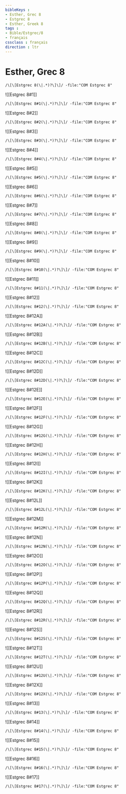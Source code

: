 ```yaml
---
bibleKeys : 
- Esther, Grec 8
- Estgrec 8
- Esther, Greek 8
tags : 
- Bible/Estgrec/8
- français
cssclass : français
direction : ltr
---
```


# Esther, Grec 8

```query
/\[\[Estgrec 8(\|.*)?\]\]/ -file:"COM Estgrec 8"
```



![[Estgrec 8#1]]

```query
/\[\[Estgrec 8#1(\|.*)?\]\]/ -file:"COM Estgrec 8"
```

![[Estgrec 8#2]]

```query
/\[\[Estgrec 8#2(\|.*)?\]\]/ -file:"COM Estgrec 8"
```

![[Estgrec 8#3]]

```query
/\[\[Estgrec 8#3(\|.*)?\]\]/ -file:"COM Estgrec 8"
```

![[Estgrec 8#4]]

```query
/\[\[Estgrec 8#4(\|.*)?\]\]/ -file:"COM Estgrec 8"
```

![[Estgrec 8#5]]

```query
/\[\[Estgrec 8#5(\|.*)?\]\]/ -file:"COM Estgrec 8"
```

![[Estgrec 8#6]]

```query
/\[\[Estgrec 8#6(\|.*)?\]\]/ -file:"COM Estgrec 8"
```

![[Estgrec 8#7]]

```query
/\[\[Estgrec 8#7(\|.*)?\]\]/ -file:"COM Estgrec 8"
```

![[Estgrec 8#8]]

```query
/\[\[Estgrec 8#8(\|.*)?\]\]/ -file:"COM Estgrec 8"
```

![[Estgrec 8#9]]

```query
/\[\[Estgrec 8#9(\|.*)?\]\]/ -file:"COM Estgrec 8"
```

![[Estgrec 8#10]]

```query
/\[\[Estgrec 8#10(\|.*)?\]\]/ -file:"COM Estgrec 8"
```

![[Estgrec 8#11]]

```query
/\[\[Estgrec 8#11(\|.*)?\]\]/ -file:"COM Estgrec 8"
```

![[Estgrec 8#12]]

```query
/\[\[Estgrec 8#12(\|.*)?\]\]/ -file:"COM Estgrec 8"
```

![[Estgrec 8#12A]]

```query
/\[\[Estgrec 8#12A(\|.*)?\]\]/ -file:"COM Estgrec 8"
```

![[Estgrec 8#12B]]

```query
/\[\[Estgrec 8#12B(\|.*)?\]\]/ -file:"COM Estgrec 8"
```

![[Estgrec 8#12C]]

```query
/\[\[Estgrec 8#12C(\|.*)?\]\]/ -file:"COM Estgrec 8"
```

![[Estgrec 8#12D]]

```query
/\[\[Estgrec 8#12D(\|.*)?\]\]/ -file:"COM Estgrec 8"
```

![[Estgrec 8#12E]]

```query
/\[\[Estgrec 8#12E(\|.*)?\]\]/ -file:"COM Estgrec 8"
```

![[Estgrec 8#12F]]

```query
/\[\[Estgrec 8#12F(\|.*)?\]\]/ -file:"COM Estgrec 8"
```

![[Estgrec 8#12G]]

```query
/\[\[Estgrec 8#12G(\|.*)?\]\]/ -file:"COM Estgrec 8"
```

![[Estgrec 8#12H]]

```query
/\[\[Estgrec 8#12H(\|.*)?\]\]/ -file:"COM Estgrec 8"
```

![[Estgrec 8#12I]]

```query
/\[\[Estgrec 8#12I(\|.*)?\]\]/ -file:"COM Estgrec 8"
```

![[Estgrec 8#12K]]

```query
/\[\[Estgrec 8#12K(\|.*)?\]\]/ -file:"COM Estgrec 8"
```

![[Estgrec 8#12L]]

```query
/\[\[Estgrec 8#12L(\|.*)?\]\]/ -file:"COM Estgrec 8"
```

![[Estgrec 8#12M]]

```query
/\[\[Estgrec 8#12M(\|.*)?\]\]/ -file:"COM Estgrec 8"
```

![[Estgrec 8#12N]]

```query
/\[\[Estgrec 8#12N(\|.*)?\]\]/ -file:"COM Estgrec 8"
```

![[Estgrec 8#12O]]

```query
/\[\[Estgrec 8#12O(\|.*)?\]\]/ -file:"COM Estgrec 8"
```

![[Estgrec 8#12P]]

```query
/\[\[Estgrec 8#12P(\|.*)?\]\]/ -file:"COM Estgrec 8"
```

![[Estgrec 8#12Q]]

```query
/\[\[Estgrec 8#12Q(\|.*)?\]\]/ -file:"COM Estgrec 8"
```

![[Estgrec 8#12R]]

```query
/\[\[Estgrec 8#12R(\|.*)?\]\]/ -file:"COM Estgrec 8"
```

![[Estgrec 8#12S]]

```query
/\[\[Estgrec 8#12S(\|.*)?\]\]/ -file:"COM Estgrec 8"
```

![[Estgrec 8#12T]]

```query
/\[\[Estgrec 8#12T(\|.*)?\]\]/ -file:"COM Estgrec 8"
```

![[Estgrec 8#12U]]

```query
/\[\[Estgrec 8#12U(\|.*)?\]\]/ -file:"COM Estgrec 8"
```

![[Estgrec 8#12X]]

```query
/\[\[Estgrec 8#12X(\|.*)?\]\]/ -file:"COM Estgrec 8"
```

![[Estgrec 8#13]]

```query
/\[\[Estgrec 8#13(\|.*)?\]\]/ -file:"COM Estgrec 8"
```

![[Estgrec 8#14]]

```query
/\[\[Estgrec 8#14(\|.*)?\]\]/ -file:"COM Estgrec 8"
```

![[Estgrec 8#15]]

```query
/\[\[Estgrec 8#15(\|.*)?\]\]/ -file:"COM Estgrec 8"
```

![[Estgrec 8#16]]

```query
/\[\[Estgrec 8#16(\|.*)?\]\]/ -file:"COM Estgrec 8"
```

![[Estgrec 8#17]]

```query
/\[\[Estgrec 8#17(\|.*)?\]\]/ -file:"COM Estgrec 8"
```

